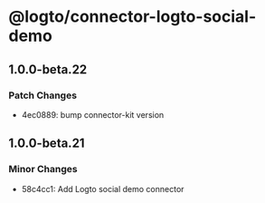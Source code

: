 # @logto/connector-logto-social-demo

## 1.0.0-beta.22

### Patch Changes

- 4ec0889: bump connector-kit version

## 1.0.0-beta.21

### Minor Changes

- 58c4cc1: Add Logto social demo connector
